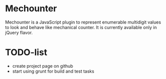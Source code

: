 # Mechounter
Mechounter is a JavaScript plugin to represent enumerable multidigit values to look and behave like mechanical counter. It is currently available only in jQuery flavor.

# TODO-list

- create project page on github
- start using grunt for build and test tasks